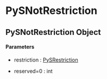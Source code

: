 # PySNotRestriction


## PySNotRestriction Object

#### Parameters

  - restriction : [PySRestriction](PySRestriction.md)

    

  - reserved=0 : int

    